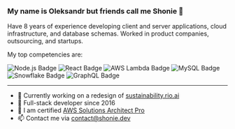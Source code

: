 ### My name is Oleksandr but friends call me Shonie 👋

Have 8 years of experience developing client and server applications, cloud infrastructure, and database schemas. Worked in product companies, outsourcing, and startups.

My top competencies are:

![Node.js Badge](https://img.shields.io/badge/Node.js-393?logo=nodedotjs&logoColor=fff&style=plastic) ![React Badge](https://img.shields.io/badge/React-61DAFB?logo=react&logoColor=000&style=plastic) ![AWS Lambda Badge](https://img.shields.io/badge/AWS%20Lambda-F90?logo=awslambda&logoColor=fff&style=plastic) ![MySQL Badge](https://img.shields.io/badge/MySQL-4479A1?logo=mysql&logoColor=fff&style=plastic) ![Snowflake Badge](https://img.shields.io/badge/Snowflake-29B5E8?logo=snowflake&logoColor=fff&style=plastic) ![GraphQL Badge](https://img.shields.io/badge/GraphQL-E10098?logo=graphql&logoColor=fff&style=plastic)

---  

- 🔭 Currently working on a redesign of [sustainability.rio.ai](https://sustainability.rio.ai/v2/)
- 🐙 Full-stack developer since 2016
- 👷 I am certified [AWS Solutions Architect Pro](https://www.credly.com/badges/14d95050-872f-4896-8c61-a212712c2177/public_url)
- 📫 Contact me via contact@shonie.dev




